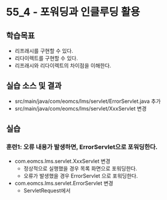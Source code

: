 # 55_4 - 포워딩과 인클루딩 활용

## 학습목표

- 리프래시를 구현할 수 있다.
- 리다이렉트를 구현할 수 있다.
- 리프래시와 리다이렉트의 차이점을 이해한다.

## 실습 소스 및 결과

- src/main/java/com/eomcs/lms/servlet/ErrorServlet.java 추가
- src/main/java/com/eomcs/lms/servlet/XxxServlet 변경


## 실습  

### 훈련1: 오류 내용가 발생하면, ErrorServlet으로 포워딩한다.

- com.eomcs.lms.servlet.XxxServlet 변경
  - 정상적으로 실행했을 경우 목록 화면으로 포워딩한다.
  - 오류가 발생했을 경우 ErrorServlet 으로 포워딩한다.
- com.eomcs.lms.servlet.ErrorServlet 변경
  - ServletRequest에서 
